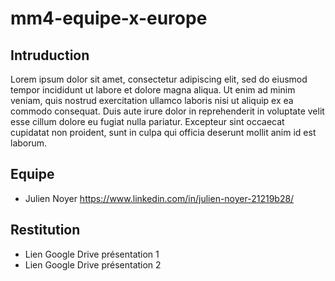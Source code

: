 # mm4-equipe-x-europe

## Intruduction

Lorem ipsum dolor sit amet, consectetur adipiscing elit, sed do eiusmod tempor incididunt ut labore et dolore magna aliqua. Ut enim ad minim veniam, quis nostrud exercitation ullamco laboris nisi ut aliquip ex ea commodo consequat. Duis aute irure dolor in reprehenderit in voluptate velit esse cillum dolore eu fugiat nulla pariatur. Excepteur sint occaecat cupidatat non proident, sunt in culpa qui officia deserunt mollit anim id est laborum.

## Equipe

- Julien Noyer <https://www.linkedin.com/in/julien-noyer-21219b28/>

## Restitution

- Lien Google Drive présentation 1 <add-link-here>
- Lien Google Drive présentation 2 <add-link-here>